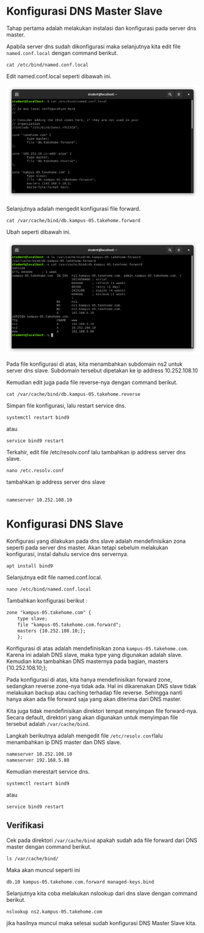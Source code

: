 # Konfigurasi DNS Master Slave

Tahap pertama adalah melakukan instalasi dan konfigurasi pada server dns master.

Apabila server dns sudah dikonfigurasi maka selanjutnya kita edit file `named.conf.local` dengan command berikut.

```console
cat /etc/bind/named.conf.local
```

Edit named.conf.local seperti dibawah ini.

![edit named.conf.local](asset/named.conf.local.png)

Selanjutnya adalah mengedit konfigurasi file forward.

```console
cat /var/cache/bind/db.kampus-05.takehome.forward
```

Ubah seperti dibawah ini.

![edit named.conf.local](asset/output%20db.png)

Pada file konfigurasi di atas, kita menambahkan subdomain ns2 untuk server dns slave. Subdomain tersebut dipetakan ke ip address 10.252.108.10

Kemudian edit juga pada file reverse-nya dengan command berikut.

```console
cat /var/cache/bind/db.kampus-05.takehome.reverse
```

Simpan file konfigurasi, lalu restart service dns.

```console
systemctl restart bind9
```

atau

```console
service bind9 restart
```

Terkahir, edit file /etc/resolv.conf lalu tambahkan ip address server dns slave.

```console
nano /etc.resolv.conf
```

tambahkan ip address server dns slave

```console

nameserver 10.252.108.10
```

# Konfigurasi DNS Slave

Konfigurasi yang dilakukan pada dns slave adalah mendefinisikan zona seperti pada server dns master. Akan tetapi sebelum melakukan konfigurasi, instal dahulu service dns servernya.

```console
apt install bind9
```

Selanjutnya edit file named.conf.local.

```console
nano /etc/bind/named.conf.local
```

Tambahkan konfigurasi berikut :

```console
zone "kampus-05.takehome.com" {
    type slave;
    file "kampus-05.takehome.com.forward";
    masters {10.252.108.10;};
    };
```

Konfigurasi di atas adalah mendefinisikan zona `kampus-05.takehome.com`. Karena ini adalah DNS slave, maka type yang digunakan adalah slave. Kemudian kita tambahkan DNS masternya pada bagian,
masters {10.252.108.10;};

Pada konfigurasi di atas, kita hanya mendefinisikan forward zone, sedangkan reverse zone-nya tidak ada. Hal ini dikarenakan DNS slave tidak melakukan backup atau caching terhadap file reverse. Sehingga nanti hanya akan ada file forward saja yang akan diterima dari DNS master.

Kita juga tidak mendefinisikan direktori tempat menyimpan file forward-nya. Secara default, direktori yang akan digunakan untuk menyimpan file tersebut adalah `/var/cache/bind`.

Langkah berikutnya adalah mengedit file `/etc/resolv.conf`lalu menambahkan ip DNS master dan DNS slave.

```console
nameserver 10.252.108.10
nameserver 192.168.5.80
```

Kemudian merestart service dns.

```console
systemctl restart bind9
```

atau

```console
service bind9 restart
```

## Verifikasi

Cek pada direktori `/var/cache/bind` apakah sudah ada file forward dari DNS master dengan command berikut.

```console
ls /var/cache/bind/
```

Maka akan muncul seperti ini

```console
db.10 kampus-05.takehome.com.forward managed-keys.bind
```

Selanjutnya kita coba melakukan nslookup dari dns slave dengan command berikut.

```console
nslookup ns2.kampus-05.takehome.com
```

jika hasilnya muncul maka selesai sudah konfigurasi DNS Master Slave kita.

